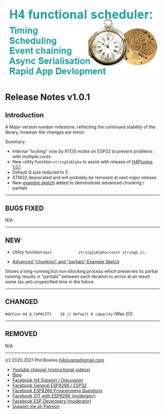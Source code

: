 ![H4P Flyer](/assets/logo.jpg) 

# Release Notes v1.0.1

## Introduction

A Major version number milestone, reflecting the continued stability of the library, however the changes are minor.

Summary:
* Internal "locking" now by RTOS mutex on ESP32 to prevent problems with multiple cores
* New utility function `stringIsAlpha` to assist with release of [H4Plugins 1.0.1](https://github.com/philbowles/h4plugins)
* Default Q size reduced to 5
* STM32 deprecated and will probably be removed at next major release
* New [example sketch](examples/chunky_maths/chunky_maths.ino) added to demonstrate advanced chunking / partials

---

## **BUGS FIXED**

N/A

---

## **NEW**

* Utility function `bool		    stringIsAlpha(const string& s);`

* [Advanced "chunking" and "partials" Example Sketch](examples/chunky_maths/chunky_maths.ino)

Shows a long-running but non-blocking process which preserves its partial running results in "partials" between each iteration to arrive at an result some (as yet) unspecified time in the future.

---

## **CHANGED**

`#define H4_Q_CAPACITY	  10 // Default Q capacity` (Was 20)

---

## **REMOVED**

N/A

---

(c) 2020,2021 Phil Bowles h4plugins@gmail.com

* [Youtube channel (instructional videos)](https://www.youtube.com/channel/UCYi-Ko76_3p9hBUtleZRY6g)
* [Blog](https://8266iot.blogspot.com)
* [Facebook H4  Support / Discussion](https://www.facebook.com/groups/444344099599131/)
* [Facebook General ESP8266 / ESP32](https://www.facebook.com/groups/2125820374390340/)
* [Facebook ESP8266 Programming Questions](https://www.facebook.com/groups/esp8266questions/)
* [Facebook IOT with ESP8266 (moderator)](https://www.facebook.com/groups/1591467384241011/)
* [Facebook ESP Developers (moderator)](https://www.facebook.com/groups/ESP8266/)
* [Support me on Patreon](https://patreon.com/esparto)